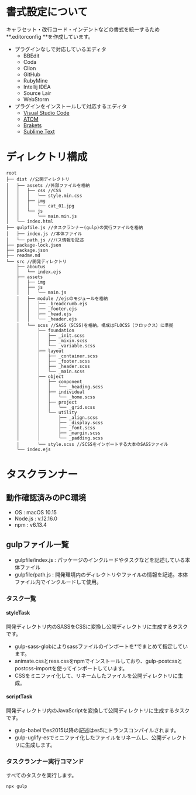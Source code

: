 # 書式設定について
キャラセット・改行コード・インデントなどの書式を統一するため**.editorconfig **を作成しています。
- プラグインなしで対応しているエディタ
	- BBEdit
	- Coda
	- Clion
	- GitHub
	- RubyMine
	- Intellij IDEA
	- Source Lair
	- WebStorm
- プラグインをインストールして対応するエディタ
	- [Visual Studio Code](https://marketplace.visualstudio.com/items?itemName=EditorConfig.EditorConfig "Visual Studio Code")
	- [ATOM](https://github.com/sindresorhus/atom-editorconfig#readme "ATOM")
	- [Brakets](https://github.com/kidwm/brackets-editorconfig/ "Brakets")
	- [Sublime Text](https://github.com/sindresorhus/editorconfig-sublime#readme "Sublime Text")
# ディレクトリ構成

```
root
├── dist //公開ディレクトリ
│   ├── assets //外部ファイルを格納
│   │   ├── css //CSS
│   │   │   └── style.min.css
│   │   ├── img
│   │   │   └── cat_01.jpg
│   │   └── js
│   │       └── main.min.js
│   └── index.html
├── gulpfile.js //タスクランナー(gulp)の実行ファイルを格納
│   ├── index.js //本体ファイル
│   └── path.js //パス情報を記述
├── package-lock.json
├── package.json
├── readme.md
└── src //開発ディレクトリ
    ├── aboutus
    │   └── index.ejs
    ├── assets
    │   ├── img
    │   ├── js
    │   │   └── main.js
    │   ├── module //ejsのモジュールを格納
    │   │   ├── _breadcrumb.ejs
    │   │   ├── _footer.ejs
    │   │   ├── _head.ejs
    │   │   └── _header.ejs
    │   └── scss //SASS（SCSS)を格納。構成はFLOCSS（フロックス）に準拠
    │       ├── foundation
    │       │   ├── _init.scss
    │       │   ├── _mixin.scss
    │       │   └── _variable.scss
    │       ├── layout
    │       │   ├── _container.scss
    │       │   ├── _footer.scss
    │       │   ├── _header.scss
    │       │   └── _main.scss
    │       ├── object
    │       │   ├── component
    │       │   │   └── _heading.scss
    │       │   ├── individual
    │       │   │   └── _home.scss
    │       │   ├── project
    │       │   │   └── _grid.scss
    │       │   └── utility
    │       │       ├── _align.scss
    │       │       ├── _display.scss
    │       │       ├── _font.scss
    │       │       ├── _margin.scss
    │       │       └── _padding.scss
    │       └── style.scss //SCSSをインポートする大本のSASSファイル
    └── index.ejs
```
# タスクランナー
## 動作確認済みのPC環境
- OS : macOS 10.15
- Node.js : v.12.16.0
- npm : v6.13.4
## gulpファイル一覧
- gulpfile/index.js : パッケージのインクルードやタスクなどを記述している本体ファイル
- gulpfile/path.js : 開発環境内のディレクトリやファイルの情報を記述。本体ファイル内でインクルードして使用。
### タスク一覧
#### styleTask
開発ディレクトリ内のSASSをCSSに変換し公開ディレクトリに生成するタスクです。
- gulp-sass-globによりsassファイルのインポートを*でまとめて指定しています。
- animate.cssとress.cssをnpmでインストールしており、gulp-postcssとpostcss-importを使ってインポートしています。
- CSSをミニファイ化して、リネームしたファイルを公開ディレクトリに生成。
#### scriptTask
開発ディレクトリ内のJavaScriptを変換して公開ディレクトリに生成するタスクです。
- gulp-babelでes2015以降の記述はes5にトランスコンパイルされます。
- gulp-uglify-esでミニファイ化したファイルをリネームし、公開ディレクトリに生成します。
####
### タスクランナー実行コマンド
すべてのタスクを実行します。
```
npx gulp
```


